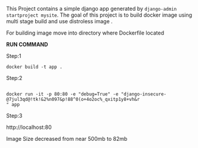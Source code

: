 This Project contains a simple django app generated by `django-admin startproject mysite`. 
The goal of this project is to build docker image using multi stage build and use distroless image . 

For building image move into directory where Dockerfile located

**RUN COMMAND**


Step:1

`docker build -t app .`

Step:2
```

docker run -it -p 80:80 -e "debug=True" -e "django-insecure-@7jul3qd@!tk!&2%n097&p!88^0(o+4o2oc%_qxitp1y8+vh&r
" app
```

Step:3

http://localhost:80 

Image Size decreased from near 500mb to 82mb
